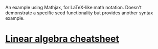 An example using Mathjax, for LaTeX-like math notation. Doesn't demonstrate a specific seed functionality
but provides another syntax example.

# [Linear algebra cheatsheet](https://github.com/David-OConnor/linalg)